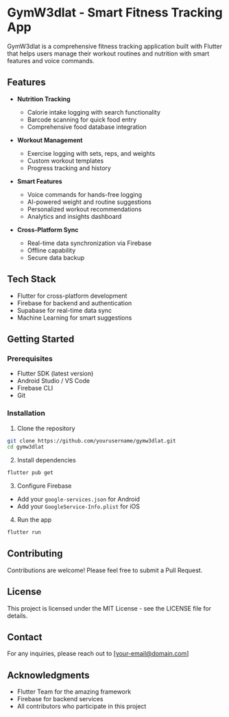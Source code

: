 # GymW3dlat - Smart Fitness Tracking App

GymW3dlat is a comprehensive fitness tracking application built with Flutter that helps users manage their workout routines and nutrition with smart features and voice commands.

## Features

- **Nutrition Tracking**

  - Calorie intake logging with search functionality
  - Barcode scanning for quick food entry
  - Comprehensive food database integration

- **Workout Management**

  - Exercise logging with sets, reps, and weights
  - Custom workout templates
  - Progress tracking and history

- **Smart Features**

  - Voice commands for hands-free logging
  - AI-powered weight and routine suggestions
  - Personalized workout recommendations
  - Analytics and insights dashboard

- **Cross-Platform Sync**
  - Real-time data synchronization via Firebase
  - Offline capability
  - Secure data backup

## Tech Stack

- Flutter for cross-platform development
- Firebase for backend and authentication
- Supabase for real-time data sync
- Machine Learning for smart suggestions

## Getting Started

### Prerequisites

- Flutter SDK (latest version)
- Android Studio / VS Code
- Firebase CLI
- Git

### Installation

1. Clone the repository

```bash
git clone https://github.com/yourusername/gymw3dlat.git
cd gymw3dlat
```

2. Install dependencies

```bash
flutter pub get
```

3. Configure Firebase

- Add your `google-services.json` for Android
- Add your `GoogleService-Info.plist` for iOS

4. Run the app

```bash
flutter run
```

## Contributing

Contributions are welcome! Please feel free to submit a Pull Request.

## License

This project is licensed under the MIT License - see the LICENSE file for details.

## Contact

For any inquiries, please reach out to [your-email@domain.com]

## Acknowledgments

- Flutter Team for the amazing framework
- Firebase for backend services
- All contributors who participate in this project
